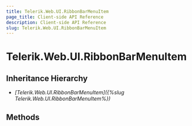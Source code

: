 ```yaml
---
title: Telerik.Web.UI.RibbonBarMenuItem
page_title: Client-side API Reference
description: Client-side API Reference
slug: Telerik.Web.UI.RibbonBarMenuItem
---
```


# Telerik.Web.UI.RibbonBarMenuItem

## Inheritance Hierarchy

* *[Telerik.Web.UI.RibbonBarMenuItem]({%slug Telerik.Web.UI.RibbonBarMenuItem%})*

## Methods